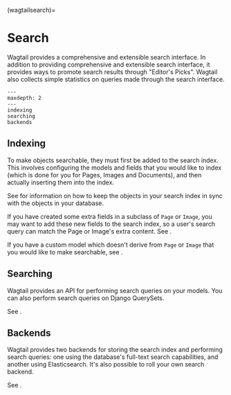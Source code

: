 (wagtailsearch)=

# Search

Wagtail provides a comprehensive and extensible search interface. In addition to providing comprehensive and extensible search interface, it provides ways to promote search results through "Editor's Picks". Wagtail also collects simple statistics on queries made through the search interface.

```{toctree}
---
maxdepth: 2
---
indexing
searching
backends
```

## Indexing

To make objects searchable, they must first be added to the search index. This involves configuring the models and fields that you would like to index (which is done for you for Pages, Images and Documents), and then actually inserting them into the index.

See [](wagtailsearch_indexing_update) for information on how to keep the objects in your search index in sync with the objects in your database.

If you have created some extra fields in a subclass of `Page` or `Image`, you may want to add these new fields to the search index, so a user's search query can match the Page or Image's extra content. See [](wagtailsearch_indexing_fields).

If you have a custom model which doesn't derive from `Page` or `Image` that you would like to make searchable, see [](wagtailsearch_indexing_models).

## Searching

Wagtail provides an API for performing search queries on your models. You can also perform search queries on Django QuerySets.

See [](wagtailsearch_searching).

## Backends

Wagtail provides two backends for storing the search index and performing search queries: one using the database's full-text search capabilities, and another using Elasticsearch. It's also possible to roll your own search backend.

See [](wagtailsearch_backends).
